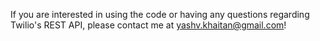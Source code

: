 If you are interested in using the code or having any questions regarding Twilio's REST API, please contact me at yashv.khaitan@gmail.com!
